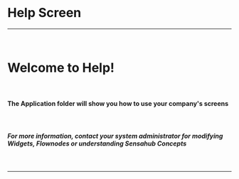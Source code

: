 <!-- Help Welcome Screen -->
<br>

# Help Screen

---
<br>

# Welcome to Help!

<br>

#### The Application folder will show you how to use your company's screens

<br>

##### For more information, contact your system administrator for modifying **Widgets**, **Flownodes** or understanding **Sensahub Concepts**

 <br>

 ---